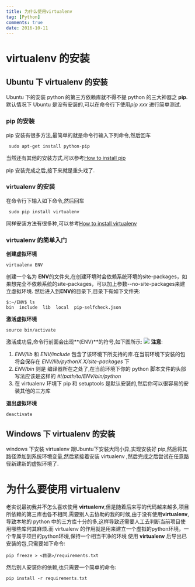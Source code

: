 ```yaml
---
title: 为什么使用virtualenv
tag: [Python]
comments: true
date: 2016-10-11
---
```







# virtualenv 的安装
## Ubuntu 下 virtualenv 的安装
Ubuntu 下的安装 python 的第三方依赖库就不得不提 python 的三大神器之 **pip**.默认情况下 Ubuntu 是没有安装的,可以在命令行下使用*pip xxx* 进行简单测试.

### pip 的安装
pip 安装有很多方法,最简单的就是命令行输入下列命令,然后回车
```shell
 sudo apt-get install python-pip
```
当然还有其他的安装方式,可以参考[How to install pip](https://pip.pypa.io/en/stable/installing/)

pip 安装完成之后,接下来就是重头戏了.
### virtualenv 的安装
在命令行下输入如下命令,然后回车
```shell
 sudo pip install virtualenv
```
同样安装方法有很多种,可以参考[How to install virtualenv](https://virtualenv.pypa.io/en/stable/installation/)

### virtualenv 的简单入门

**创建虚拟环境**
```shell
virtualenv ENV
```

创建一个名为 **ENV**的文件夹,在创建环境时会依赖系统环境的site-packages，如果想完全不依赖系统的site-packages，可以加上参数--no-site-packages来建立虚拟环境.
然后进入到**ENV**的目录下,目录下有如下文件夹:
```shell
$:~/ENV$ ls
bin  include  lib  local  pip-selfcheck.json
```
**激活虚拟环境**
```shell
source bin/activate
```
激活成功后,命令行前面会出现**(ENV)**的符号,如下图所示:
![](http://ww4.sinaimg.cn/large/d9e82fa4jw1f8njgfw9bcj20k200yt8w.jpg)
**注意**:
1. *ENV/lib* 和 *ENV/include* 包含了该环境下所支持的库.在当前环境下安装的包将会保存在 *ENV/lib/pythonX.X/site-packages* 下
2. *ENV/bin* 则是 编译器所在之处了,在当前环境下你的 python 脚本文件的头部写法应该是这样的 *#!/path/to/ENV/bin/python*
3. 在 virtualenv 环境下 pip 和 setuptools 是默认安装的,然后你可以很容易的安装其他的三方库

**退出虚拟环境**
```shell
deactivate
```

## Windows 下 virtualenv 的安装
windows 下安装 virtualenv 跟Ubuntu下安装大同小异,实现安装好 pip,然后将其路径添加到系统环境变量,然后紧接着安装 virtualenv ,然后完成之后尝试在任意路径新建新的虚拟环境了.

# 为什么要使用 virtualenv
老实说最初我并不怎么喜欢使用 **virtualenv**,但是随着后来写的代码越来越多,项目所依赖的第三库也各不相同,需要别人去协助的我的时候,由于没有使用**virtualenv**,导致本地的 python 中的三方库十分的多,这样导致还需要人工去判断当前项目使用哪些库何其麻烦.而 virtualenv 的作用就是用来建立一个虚拟的python环境，一个专属于项目的python环境,保持一个相当干净的环境
使用 **virtualenv** 后导出已安装的包,只需要如下命令:
```shell
pip freeze > <目录>/requirements.txt
```
然后别人安装你的依赖,也只需要一个简单的命令:
```shell
pip install -r requirements.txt
```